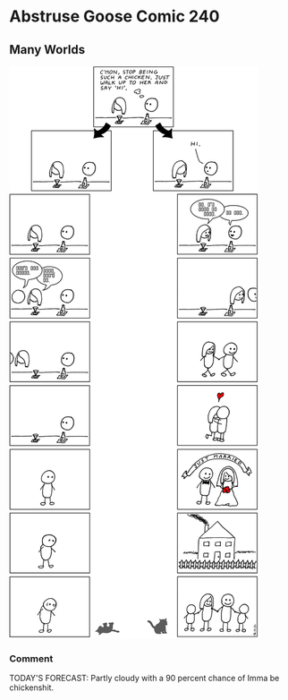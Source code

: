 # Abstruse Goose Comic 240
## Many Worlds

![image](comics/stop_being_a_chickenshit.png)
### Comment
TODAY'S FORECAST: Partly cloudy with a 90 percent chance of Imma be chickenshit.
